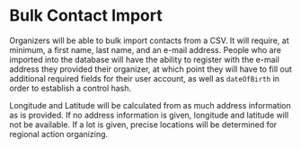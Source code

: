 # Bulk Contact Import

Organizers will be able to bulk import contacts from a CSV.  It will require, at minimum, a first name, last name, and an e-mail address.  People who are imported into the database will have the ability to register with the e-mail address they provided their organizer, at which point they will have to fill out additional required fields for their user account, as well as `dateOfBirth` in order to establish a control hash.

Longitude and Latitude will be calculated from as much address information as is provided.  If no address information is given, longitude and latitude will not be available.  If a lot is given, precise locations will be determined for regional action organizing.
